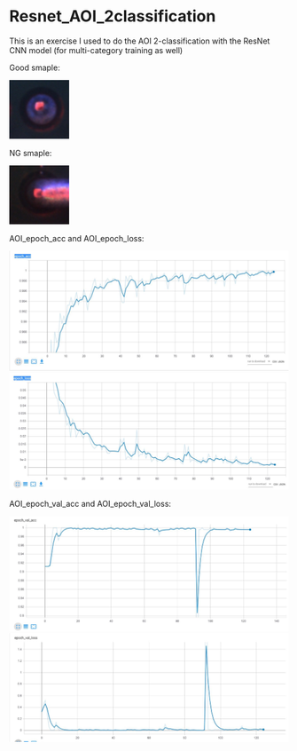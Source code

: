 # Resnet_AOI_2classification
This is an exercise I used to do the AOI 2-classification with the ResNet CNN model (for multi-category training as well)

Good smaple:

![image](https://github.com/a5372935/Resnet_AOI_2classification/blob/master/Good_sample.jpg)

NG smaple:

![image](https://github.com/a5372935/Resnet_AOI_2classification/blob/master/NG_sameple.jpg)

AOI_epoch_acc and AOI_epoch_loss:

![image](https://github.com/a5372935/Resnet_AOI_2classification/blob/master/Resnet_34_SGD(1e-3)/epoch_acc.JPG)
![image](https://github.com/a5372935/Resnet_AOI_2classification/blob/master/Resnet_34_SGD(1e-3)/epoch_loss.JPG)

AOI_epoch_val_acc and AOI_epoch_val_loss:

![image](https://github.com/a5372935/Resnet_AOI_2classification/blob/master/Resnet_34_SGD(1e-3)/epoch_val_acc.JPG)
![image](https://github.com/a5372935/Resnet_AOI_2classification/blob/master/Resnet_34_SGD(1e-3)/epoch_val_loss.JPG)
